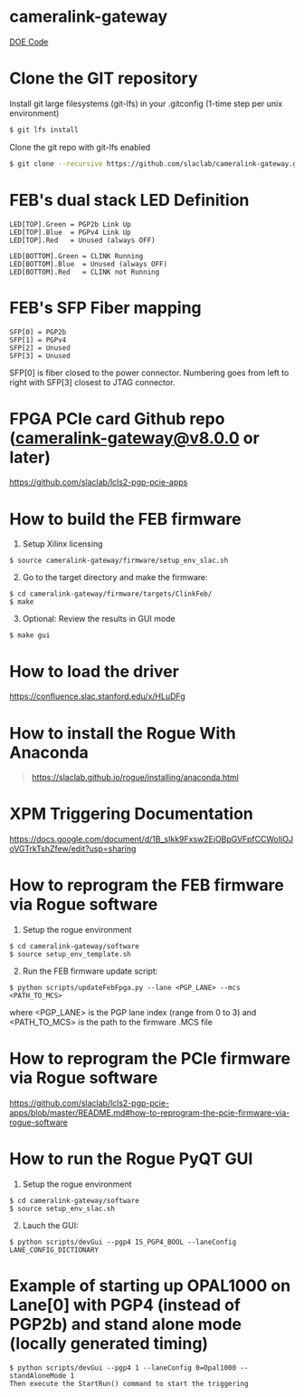 # cameralink-gateway

[DOE Code](https://www.osti.gov/doecode/biblio/77535)

<!--- ######################################################## -->

# Clone the GIT repository

Install git large filesystems (git-lfs) in your .gitconfig (1-time step per unix environment)
```bash
$ git lfs install
```
Clone the git repo with git-lfs enabled
```bash
$ git clone --recursive https://github.com/slaclab/cameralink-gateway.git
```

<!--- ######################################################## -->

# FEB's dual stack LED Definition

```
LED[TOP].Green = PGP2b Link Up
LED[TOP].Blue  = PGPv4 Link Up
LED[TOP].Red   = Unused (always OFF)

LED[BOTTOM].Green = CLINK Running
LED[BOTTOM].Blue  = Unused (always OFF)
LED[BOTTOM].Red   = CLINK not Running
```

<!--- ######################################################## -->

# FEB's SFP Fiber mapping

```
SFP[0] = PGP2b
SFP[1] = PGPv4
SFP[2] = Unused
SFP[3] = Unused
```

SFP[0] is fiber closed to the power connector.  Numbering goes from left to right with SFP[3] closest to JTAG connector.

<!--- ######################################################## -->

# FPGA PCIe card Github repo (cameralink-gateway@v8.0.0 or later)

https://github.com/slaclab/lcls2-pgp-pcie-apps

<!--- ######################################################## -->

# How to build the FEB firmware

1) Setup Xilinx licensing
```
$ source cameralink-gateway/firmware/setup_env_slac.sh
```

2) Go to the target directory and make the firmware:
```
$ cd cameralink-gateway/firmware/targets/ClinkFeb/
$ make
```

3) Optional: Review the results in GUI mode
```
$ make gui
```

<!--- ######################################################## -->

# How to load the driver

https://confluence.slac.stanford.edu/x/HLuDFg

<!--- ######################################################## -->

# How to install the Rogue With Anaconda

> https://slaclab.github.io/rogue/installing/anaconda.html

<!--- ######################################################## -->

# XPM Triggering Documentation

https://docs.google.com/document/d/1B_sIkk9Fxsw2EjOBpGVFpfCCWoIiOJoVGTrkTshZfew/edit?usp=sharing

<!--- ######################################################## -->

# How to reprogram the FEB firmware via Rogue software

1) Setup the rogue environment
```
$ cd cameralink-gateway/software
$ source setup_env_template.sh
```

2) Run the FEB firmware update script:
```
$ python scripts/updateFebFpga.py --lane <PGP_LANE> --mcs <PATH_TO_MCS>
```
where <PGP_LANE> is the PGP lane index (range from 0 to 3)
and <PATH_TO_MCS> is the path to the firmware .MCS file


<!--- ######################################################## -->

# How to reprogram the PCIe firmware via Rogue software

https://github.com/slaclab/lcls2-pgp-pcie-apps/blob/master/README.md#how-to-reprogram-the-pcie-firmware-via-rogue-software

<!--- ######################################################## -->

# How to run the Rogue PyQT GUI

1) Setup the rogue environment
```
$ cd cameralink-gateway/software
$ source setup_env_slac.sh
```

2) Lauch the GUI:
```
$ python scripts/devGui --pgp4 IS_PGP4_BOOL --laneConfig LANE_CONFIG_DICTIONARY
```

# Example of starting up OPAL1000 on Lane[0] with PGP4 (instead of PGP2b) and stand alone mode (locally generated timing)
```
$ python scripts/devGui --pgp4 1 --laneConfig 0=Opal1000 --standAloneMode 1
Then execute the StartRun() command to start the triggering
```

<!--- ######################################################## -->
